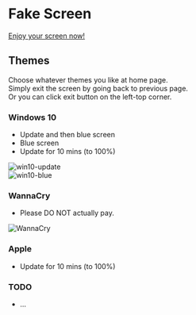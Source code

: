 # Fake Screen

[Enjoy your screen now!](https://sh1zuku.csie.io/fake-screen)

## Themes

Choose whatever themes you like at home page.  
Simply exit the screen by going back to previous page.  
Or you can click exit button on the left-top corner.

### Windows 10

- Update and then blue screen
- Blue screen
- Update for 10 mins (to 100%)

![win10-update](https://i.imgur.com/9BcwA3O.png)  
![win10-blue](https://i.imgur.com/y3bBFm8.jpg)

### WannaCry

- Please DO NOT actually pay.

![WannaCry](https://i.imgur.com/xAnkGV6.png)

### Apple

- Update for 10 mins (to 100%)

### TODO

- ...
